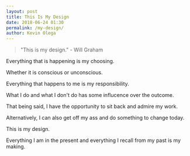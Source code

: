 ```yaml
--- 
layout: post 
title: This Is My Design
date: 2018-06-24 01:30
permalink: /my-design/ 
author: Kevin Olega 
--- 
```

> "This is my design." - Will Graham 

Everything that is happening is my choosing.

Whether it is conscious or unconscious.

Everything that happens to me is my responsibility.

What I do and what I don't do has some influcence over the outcome.

That being said, I have the opportunity to sit back and admire my work.

Alternatively, I can also get off my ass and do something to change today.

This is my design.

Everything I am in the present and everything I recall from my past is my making.